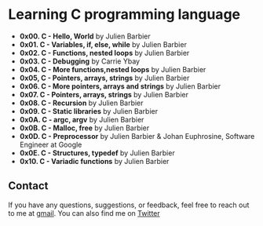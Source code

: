 # Learning C programming language

* **0x00. C - Hello, World** by Julien Barbier
* **0x01. C - Variables, if, else, while** by Julien Barbier
* **0x02. C - Functions, nested loops** by Julien Barbier
* **0x03. C - Debugging** by Carrie Ybay
* **0x04. C - More functions,nested loops** by Julien Barbier
* **0x05, C - Pointers, arrays, strings** by Julien Barbier
* **0x06. C - More pointers, arrays and strings** by Julien Barbier
* **0x07. C - Pointers, arrays, strings** by Julien Barbier
* **0x08. C - Recursion** by Julien Barbier
* **0x09. C - Static libraries** by Julien Barbier
* **0x0A. C - argc, argv** by Julien Barbier
* **0x0B. C - Malloc, free** by Julien Barbier
* **0x0D. C - Preprocessor** by Julien Barbier & Johan Euphrosine, Software Engineer at Google
* **0x0E. C - Structures, typedef** by Julien Barbier
* **0x10. C - Variadic functions** by Julien Barbier

## Contact
If you have any questions, suggestions, or feedback, feel free to reach out to me at [gmail](olufemioyindamola37@gmail.com). You can also find me on [Twitter](https://twitter.com/Yvonne_Oyinda)
